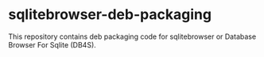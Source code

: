 # sqlitebrowser-deb-packaging

This repository contains deb packaging code for sqlitebrowser or Database Browser For Sqlite (DB4S).
